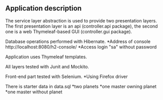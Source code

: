 <h2>Application description</h2>
The service layer abstraction is used to provide two presentation layers. The first presentation layer is an api (controller.api package), the second one is a web Thymeleaf-based GUI (controller.gui package).

Database operations performed with Hibernate. *Address of console http://localhost:8080/h2-console/ *Access login "sa" without password

Application uses Thymeleaf templates.

All layers tested with Junit and Mockito.

Front-end part tested with Selenium. *Using Firefox driver

There is starter data in data.sql *two planets *one master owning planet *one master without planet
